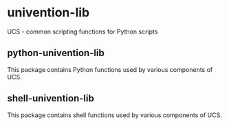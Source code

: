 # univention-lib
UCS - common scripting functions for Python scripts

## python-univention-lib
This package contains Python functions used by various components of UCS.

## shell-univention-lib
This package contains shell functions used by various components of UCS.
